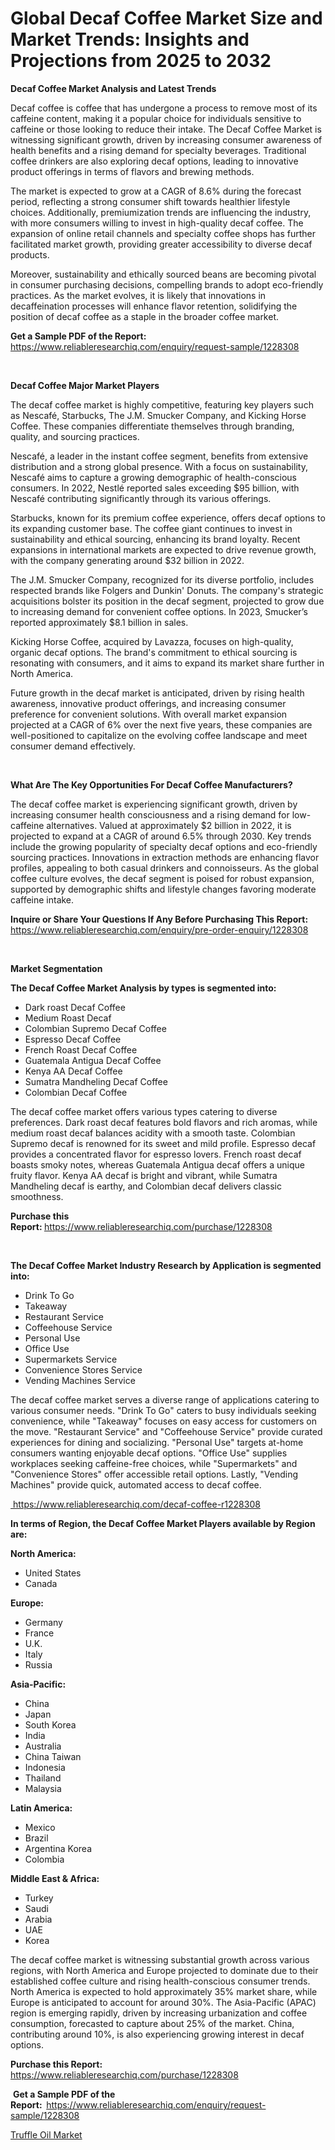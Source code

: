 <p><h1>Global Decaf Coffee Market Size and Market Trends: Insights and Projections from 2025 to 2032</h1></p><p><strong>Decaf Coffee Market Analysis and Latest Trends</strong></p>
<p><p>Decaf coffee is coffee that has undergone a process to remove most of its caffeine content, making it a popular choice for individuals sensitive to caffeine or those looking to reduce their intake. The Decaf Coffee Market is witnessing significant growth, driven by increasing consumer awareness of health benefits and a rising demand for specialty beverages. Traditional coffee drinkers are also exploring decaf options, leading to innovative product offerings in terms of flavors and brewing methods.</p><p>The market is expected to grow at a CAGR of 8.6% during the forecast period, reflecting a strong consumer shift towards healthier lifestyle choices. Additionally, premiumization trends are influencing the industry, with more consumers willing to invest in high-quality decaf coffee. The expansion of online retail channels and specialty coffee shops has further facilitated market growth, providing greater accessibility to diverse decaf products.</p><p>Moreover, sustainability and ethically sourced beans are becoming pivotal in consumer purchasing decisions, compelling brands to adopt eco-friendly practices. As the market evolves, it is likely that innovations in decaffeination processes will enhance flavor retention, solidifying the position of decaf coffee as a staple in the broader coffee market.</p></p>
<p><strong>Get a Sample PDF of the Report:&nbsp;</strong> <a href="https://www.reliableresearchiq.com/enquiry/request-sample/1228308?utm_campaign=3074&utm_medium=2&utm_source=Github&utm_content=ia&utm_term=07042025&utm_id=decaf-coffee">https://www.reliableresearchiq.com/enquiry/request-sample/1228308</a></p>
<p>&nbsp;</p>
<p><strong>Decaf Coffee Major Market Players</strong></p>
<p><p>The decaf coffee market is highly competitive, featuring key players such as Nescafé, Starbucks, The J.M. Smucker Company, and Kicking Horse Coffee. These companies differentiate themselves through branding, quality, and sourcing practices. </p><p>Nescafé, a leader in the instant coffee segment, benefits from extensive distribution and a strong global presence. With a focus on sustainability, Nescafé aims to capture a growing demographic of health-conscious consumers. In 2022, Nestlé reported sales exceeding $95 billion, with Nescafé contributing significantly through its various offerings.</p><p>Starbucks, known for its premium coffee experience, offers decaf options to its expanding customer base. The coffee giant continues to invest in sustainability and ethical sourcing, enhancing its brand loyalty. Recent expansions in international markets are expected to drive revenue growth, with the company generating around $32 billion in 2022.</p><p>The J.M. Smucker Company, recognized for its diverse portfolio, includes respected brands like Folgers and Dunkin' Donuts. The company's strategic acquisitions bolster its position in the decaf segment, projected to grow due to increasing demand for convenient coffee options. In 2023, Smucker’s reported approximately $8.1 billion in sales.</p><p>Kicking Horse Coffee, acquired by Lavazza, focuses on high-quality, organic decaf options. The brand's commitment to ethical sourcing is resonating with consumers, and it aims to expand its market share further in North America.</p><p>Future growth in the decaf market is anticipated, driven by rising health awareness, innovative product offerings, and increasing consumer preference for convenient solutions. With overall market expansion projected at a CAGR of 6% over the next five years, these companies are well-positioned to capitalize on the evolving coffee landscape and meet consumer demand effectively.</p></p>
<p>&nbsp;</p>
<p><strong>What Are The Key Opportunities For Decaf Coffee Manufacturers?</strong></p>
<p><p>The decaf coffee market is experiencing significant growth, driven by increasing consumer health consciousness and a rising demand for low-caffeine alternatives. Valued at approximately $2 billion in 2022, it is projected to expand at a CAGR of around 6.5% through 2030. Key trends include the growing popularity of specialty decaf options and eco-friendly sourcing practices. Innovations in extraction methods are enhancing flavor profiles, appealing to both casual drinkers and connoisseurs. As the global coffee culture evolves, the decaf segment is poised for robust expansion, supported by demographic shifts and lifestyle changes favoring moderate caffeine intake.</p></p>
<p><strong>Inquire or Share Your Questions If Any Before Purchasing This Report:</strong> <a href="https://www.reliableresearchiq.com/enquiry/pre-order-enquiry/1228308?utm_campaign=3074&utm_medium=2&utm_source=Github&utm_content=ia&utm_term=07042025&utm_id=decaf-coffee">https://www.reliableresearchiq.com/enquiry/pre-order-enquiry/1228308</a></p>
<p>&nbsp;</p>
<p><strong>Market Segmentation</strong></p>
<p><strong>The Decaf Coffee Market Analysis by types is segmented into:</strong></p>
<p><ul><li>Dark roast Decaf Coffee</li><li>Medium Roast Decaf</li><li>Colombian Supremo Decaf Coffee</li><li>Espresso Decaf Coffee</li><li>French Roast Decaf Coffee</li><li>Guatemala Antigua Decaf Coffee</li><li>Kenya AA Decaf Coffee</li><li>Sumatra Mandheling Decaf Coffee</li><li>Colombian Decaf Coffee</li></ul></p>
<p><p>The decaf coffee market offers various types catering to diverse preferences. Dark roast decaf features bold flavors and rich aromas, while medium roast decaf balances acidity with a smooth taste. Colombian Supremo decaf is renowned for its sweet and mild profile. Espresso decaf provides a concentrated flavor for espresso lovers. French roast decaf boasts smoky notes, whereas Guatemala Antigua decaf offers a unique fruity flavor. Kenya AA decaf is bright and vibrant, while Sumatra Mandheling decaf is earthy, and Colombian decaf delivers classic smoothness.</p></p>
<p><strong>Purchase this Report:&nbsp;</strong><a href="https://www.reliableresearchiq.com/purchase/1228308?utm_campaign=3074&utm_medium=2&utm_source=Github&utm_content=ia&utm_term=07042025&utm_id=decaf-coffee">https://www.reliableresearchiq.com/purchase/1228308</a></p>
<p>&nbsp;</p>
<p><strong>The Decaf Coffee Market Industry Research by Application is segmented into:</strong></p>
<p><ul><li>Drink To Go</li><li>Takeaway</li><li>Restaurant Service</li><li>Coffeehouse Service</li><li>Personal Use</li><li>Office Use</li><li>Supermarkets Service</li><li>Convenience Stores Service</li><li>Vending Machines Service</li></ul></p>
<p><p>The decaf coffee market serves a diverse range of applications catering to various consumer needs. "Drink To Go" caters to busy individuals seeking convenience, while "Takeaway" focuses on easy access for customers on the move. "Restaurant Service" and "Coffeehouse Service" provide curated experiences for dining and socializing. "Personal Use" targets at-home consumers wanting enjoyable decaf options. "Office Use" supplies workplaces seeking caffeine-free choices, while "Supermarkets" and "Convenience Stores" offer accessible retail options. Lastly, "Vending Machines" provide quick, automated access to decaf coffee.</p></p>
<p><a href="https://www.reliableresearchiq.com/decaf-coffee-r1228308?utm_campaign=3074&utm_medium=2&utm_source=Github&utm_content=ia&utm_term=07042025&utm_id=decaf-coffee">&nbsp;https://www.reliableresearchiq.com/decaf-coffee-r1228308</a></p>
<p><strong>In terms of Region, the Decaf Coffee Market Players available by Region are:</strong></p>
<p>
    <p> <strong> North America: </strong>
        <ul>
            <li>United States</li>
            <li>Canada</li>
        </ul>
        </p> 
    <p> <strong> Europe: </strong>
        <ul>
            <li>Germany</li>
            <li>France</li>
            <li>U.K.</li>
            <li>Italy</li>
            <li>Russia</li>
        </ul>
        </p> 
    <p> <strong> Asia-Pacific: </strong>
        <ul>
            <li>China</li>
            <li>Japan</li>
            <li>South Korea</li>
            <li>India</li>
            <li>Australia</li>
            <li>China Taiwan</li>
            <li>Indonesia</li>
            <li>Thailand</li>
            <li>Malaysia</li>
        </ul>
        </p> 
    <p> <strong> Latin America: </strong>
        <ul>
            <li>Mexico</li>
            <li>Brazil</li>
            <li>Argentina Korea</li>
            <li>Colombia</li>
        </ul>
        </p> 
    <p> <strong> Middle East & Africa: </strong>
        <ul>
            <li>Turkey</li>
            <li>Saudi</li>
            <li>Arabia</li>
            <li>UAE</li>
            <li>Korea</li>
        </ul>
    </p>
    </p>
<p><p>The decaf coffee market is witnessing substantial growth across various regions, with North America and Europe projected to dominate due to their established coffee culture and rising health-conscious consumer trends. North America is expected to hold approximately 35% market share, while Europe is anticipated to account for around 30%. The Asia-Pacific (APAC) region is emerging rapidly, driven by increasing urbanization and coffee consumption, forecasted to capture about 25% of the market. China, contributing around 10%, is also experiencing growing interest in decaf options.</p></p>
<p><strong>Purchase this Report: </strong><a href="https://www.reliableresearchiq.com/purchase/1228308?utm_campaign=3074&utm_medium=2&utm_source=Github&utm_content=ia&utm_term=07042025&utm_id=decaf-coffee">https://www.reliableresearchiq.com/purchase/1228308</a></p>
<p>&nbsp;<strong>Get a Sample PDF of the Report:&nbsp;&nbsp;</strong><a href="https://www.reliableresearchiq.com/enquiry/request-sample/1228308?utm_campaign=3074&utm_medium=2&utm_source=Github&utm_content=ia&utm_term=07042025&utm_id=decaf-coffee">https://www.reliableresearchiq.com/enquiry/request-sample/1228308</a></p>
<p><strong></strong></p>
<p><p><a href="https://github.com/mohmodsiason/Market-Research-Report-List-1/blob/main/truffle-oil-market.md?utm_campaign=3074&utm_medium=2&utm_source=Github&utm_content=ia&utm_term=07042025&utm_id=decaf-coffee">Truffle Oil Market</a></p></p>